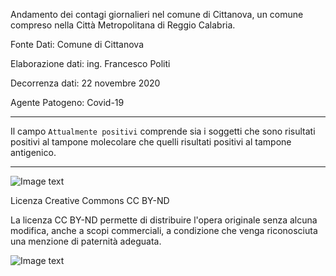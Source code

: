 
Andamento dei contagi giornalieri nel comune di Cittanova, un comune compreso nella Città Metropolitana di Reggio Calabria. 

Fonte Dati: Comune di Cittanova 

Elaborazione dati: ing. Francesco Politi

Decorrenza dati: 22 novembre 2020

Agente Patogeno: Covid-19


_______
Il campo `Attualmente positivi` comprende sia i soggetti che sono risultati positivi al tampone molecolare che quelli risultati positivi al tampone antigenico.

_______

![Image text](http://www.cittanovaonline.it/repository/logo_covid.png)

Licenza Creative Commons CC BY-ND

La licenza CC BY-ND permette di distribuire l'opera originale senza alcuna modifica, anche a scopi commerciali, a condizione che venga riconosciuta una menzione di paternità adeguata.

![Image text](http://www.cittanovaonline.it/repository/cc_by_nd.png)	



